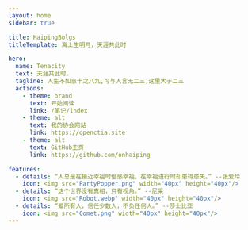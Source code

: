 ```yaml
---
layout: home
sidebar: true

title: HaipingBolgs
titleTemplate: 海上生明月，天涯共此时

hero:
  name: Tenacity
  text: 天涯共此时。
  tagline: 人生不如意十之八九,可与人言无二三,这里大于二三
  actions:
    - theme: brand
      text: 开始阅读
      link: /笔记/index
    - theme: alt
      text: 我的协会网站
      link: https://openctia.site
    - theme: alt
      text: GitHub主页
      link: https://github.com/onhaiping

features:
  - details: “人总是在接近幸福时倍感幸福，在幸福进行时却患得患失。” --张爱玲
    icon: <img src="PartyPopper.png" width="40px" height="40px"/>
  - details: “这个世界没有真相，只有视角。” --尼采
    icon: <img src="Robot.webp" width="40px" height="40px"/>
  - details: “爱所有人，信任少数人，不负任何人。” --莎士比亚
    icon: <img src="Comet.png" width="40px" height="40px"/>
---
```


<HomePage />
